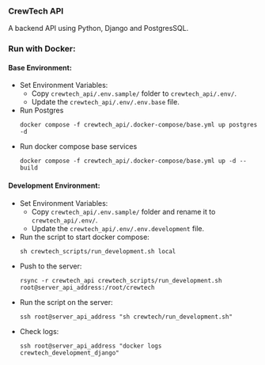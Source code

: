 ### CrewTech API
A backend API using Python, Django and PostgresSQL.

### Run with Docker:

#### Base Environment:
- Set Environment Variables:
  - Copy `crewtech_api/.env.sample/` folder to `crewtech_api/.env/`.
  - Update the `crewtech_api/.env/.env.base` file.
- Run Postgres
    ```shell
    docker compose -f crewtech_api/.docker-compose/base.yml up postgres -d 
    ```
- Run docker compose base services
    ```shell
    docker compose -f crewtech_api/.docker-compose/base.yml up -d --build
    ```

#### Development Environment:
- Set Environment Variables:
  - Copy `crewtech_api/.env.sample/` folder and rename it to `crewtech_api/.env/`.
  - Update the `crewtech_api/.env/.env.development` file.
- Run the script to start docker compose:
  ```shell
  sh crewtech_scripts/run_development.sh local
  ```
- Push to the server:
  ```shell
  rsync -r crewtech_api crewtech_scripts/run_development.sh root@server_api_address:/root/crewtech
  ```
- Run the script on the server:
  ```shell
  ssh root@server_api_address "sh crewtech/run_development.sh"
  ```
- Check logs:
  ```shell
  ssh root@server_api_address "docker logs crewtech_development_django"
  ```
